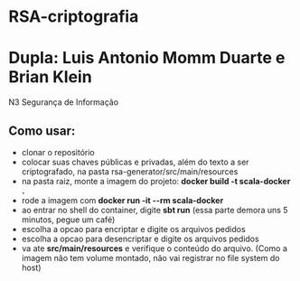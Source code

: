 # RSA-criptografia

# Dupla: Luis Antonio Momm Duarte e Brian Klein

N3 Segurança de Informação

## Como usar: 
- clonar o repositório 
- colocar suas chaves públicas e privadas, além do texto a ser criptografado, na pasta rsa-generator/src/main/resources
- na pasta raiz, monte a imagem do projeto: __docker build -t scala-docker .__
- rode a imagem com __docker run -it --rm scala-docker__
- ao entrar no shell do container, digite __sbt run__ (essa parte demora uns 5 minutos, pegue um café)
- escolha a opcao para encriptar e digite os arquivos pedidos
- escolha a opcao para desencriptar e digite os arquivos pedidos 
- va ate __src/main/resources__ e verifique o conteúdo do arquivo. (Como a imagem não tem volume montado, não vai registrar no file system do host)


